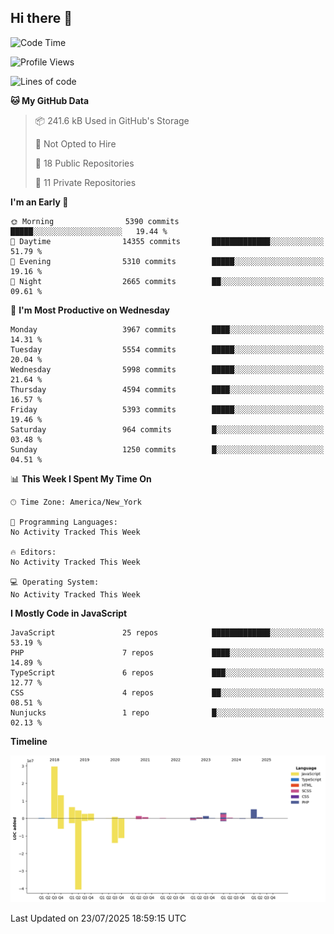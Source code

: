 ## Hi there 👋

<!--START_SECTION:waka-->
![Code Time](http://img.shields.io/badge/Code%20Time-354%20hrs%207%20mins-blue)

![Profile Views](http://img.shields.io/badge/Profile%20Views-0-blue)

![Lines of code](https://img.shields.io/badge/From%20Hello%20World%20I%27ve%20Written-74.6%20million%20lines%20of%20code-blue)

**🐱 My GitHub Data** 

> 📦 241.6 kB Used in GitHub's Storage 
 > 
> 🚫 Not Opted to Hire
 > 
> 📜 18 Public Repositories 
 > 
> 🔑 11 Private Repositories 
 > 
**I'm an Early 🐤** 

```text
🌞 Morning                5390 commits        █████░░░░░░░░░░░░░░░░░░░░   19.44 % 
🌆 Daytime                14355 commits       █████████████░░░░░░░░░░░░   51.79 % 
🌃 Evening                5310 commits        █████░░░░░░░░░░░░░░░░░░░░   19.16 % 
🌙 Night                  2665 commits        ██░░░░░░░░░░░░░░░░░░░░░░░   09.61 % 
```
📅 **I'm Most Productive on Wednesday** 

```text
Monday                   3967 commits        ████░░░░░░░░░░░░░░░░░░░░░   14.31 % 
Tuesday                  5554 commits        █████░░░░░░░░░░░░░░░░░░░░   20.04 % 
Wednesday                5998 commits        █████░░░░░░░░░░░░░░░░░░░░   21.64 % 
Thursday                 4594 commits        ████░░░░░░░░░░░░░░░░░░░░░   16.57 % 
Friday                   5393 commits        █████░░░░░░░░░░░░░░░░░░░░   19.46 % 
Saturday                 964 commits         █░░░░░░░░░░░░░░░░░░░░░░░░   03.48 % 
Sunday                   1250 commits        █░░░░░░░░░░░░░░░░░░░░░░░░   04.51 % 
```


📊 **This Week I Spent My Time On** 

```text
🕑︎ Time Zone: America/New_York

💬 Programming Languages: 
No Activity Tracked This Week

🔥 Editors: 
No Activity Tracked This Week

💻 Operating System: 
No Activity Tracked This Week
```

**I Mostly Code in JavaScript** 

```text
JavaScript               25 repos            █████████████░░░░░░░░░░░░   53.19 % 
PHP                      7 repos             ████░░░░░░░░░░░░░░░░░░░░░   14.89 % 
TypeScript               6 repos             ███░░░░░░░░░░░░░░░░░░░░░░   12.77 % 
CSS                      4 repos             ██░░░░░░░░░░░░░░░░░░░░░░░   08.51 % 
Nunjucks                 1 repo              █░░░░░░░░░░░░░░░░░░░░░░░░   02.13 % 
```



**Timeline**

![Lines of Code chart](https://raw.githubusercontent.com/wilbertcaba/wilbertcaba/main/assets/bar_graph.png)


 Last Updated on 23/07/2025 18:59:15 UTC
<!--END_SECTION:waka-->

<!--
**wilbertcaba/wilbertcaba** is a ✨ _special_ ✨ repository because its `README.md` (this file) appears on your GitHub profile.

Here are some ideas to get you started:

- 🔭 I’m currently working on ...
- 🌱 I’m currently learning ...
- 👯 I’m looking to collaborate on ...
- 🤔 I’m looking for help with ...
- 💬 Ask me about ...
- 📫 How to reach me: ...
- 😄 Pronouns: ...
- ⚡ Fun fact: ...
-->
